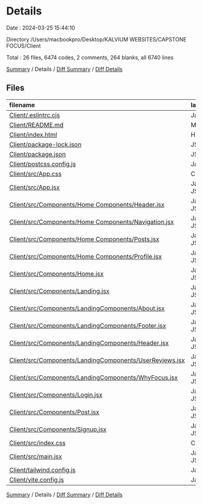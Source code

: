 # Details

Date : 2024-03-25 15:44:10

Directory /Users/macbookpro/Desktop/KALVIUM WEBSITES/CAPSTONE FOCUS/Client

Total : 26 files,  6474 codes, 2 comments, 264 blanks, all 6740 lines

[Summary](results.md) / Details / [Diff Summary](diff.md) / [Diff Details](diff-details.md)

## Files
| filename | language | code | comment | blank | total |
| :--- | :--- | ---: | ---: | ---: | ---: |
| [Client/.eslintrc.cjs](/Client/.eslintrc.cjs) | JavaScript | 21 | 0 | 1 | 22 |
| [Client/README.md](/Client/README.md) | Markdown | 5 | 0 | 4 | 9 |
| [Client/index.html](/Client/index.html) | HTML | 13 | 0 | 1 | 14 |
| [Client/package-lock.json](/Client/package-lock.json) | JSON | 5,397 | 0 | 1 | 5,398 |
| [Client/package.json](/Client/package.json) | JSON | 34 | 0 | 1 | 35 |
| [Client/postcss.config.js](/Client/postcss.config.js) | JavaScript | 6 | 0 | 1 | 7 |
| [Client/src/App.css](/Client/src/App.css) | CSS | 251 | 0 | 56 | 307 |
| [Client/src/App.jsx](/Client/src/App.jsx) | JavaScript JSX | 21 | 0 | 4 | 25 |
| [Client/src/Components/Home Components/Header.jsx](/Client/src/Components/Home%20Components/Header.jsx) | JavaScript JSX | 34 | 0 | 14 | 48 |
| [Client/src/Components/Home Components/Navigation.jsx](/Client/src/Components/Home%20Components/Navigation.jsx) | JavaScript JSX | 32 | 0 | 9 | 41 |
| [Client/src/Components/Home Components/Posts.jsx](/Client/src/Components/Home%20Components/Posts.jsx) | JavaScript JSX | 68 | 0 | 27 | 95 |
| [Client/src/Components/Home Components/Profile.jsx](/Client/src/Components/Home%20Components/Profile.jsx) | JavaScript JSX | 48 | 0 | 18 | 66 |
| [Client/src/Components/Home.jsx](/Client/src/Components/Home.jsx) | JavaScript JSX | 17 | 0 | 4 | 21 |
| [Client/src/Components/Landing.jsx](/Client/src/Components/Landing.jsx) | JavaScript JSX | 17 | 0 | 4 | 21 |
| [Client/src/Components/LandingComponents/About.jsx](/Client/src/Components/LandingComponents/About.jsx) | JavaScript JSX | 20 | 0 | 5 | 25 |
| [Client/src/Components/LandingComponents/Footer.jsx](/Client/src/Components/LandingComponents/Footer.jsx) | JavaScript JSX | 9 | 0 | 4 | 13 |
| [Client/src/Components/LandingComponents/Header.jsx](/Client/src/Components/LandingComponents/Header.jsx) | JavaScript JSX | 39 | 0 | 10 | 49 |
| [Client/src/Components/LandingComponents/UserReviews.jsx](/Client/src/Components/LandingComponents/UserReviews.jsx) | JavaScript JSX | 43 | 0 | 16 | 59 |
| [Client/src/Components/LandingComponents/WhyFocus.jsx](/Client/src/Components/LandingComponents/WhyFocus.jsx) | JavaScript JSX | 40 | 0 | 9 | 49 |
| [Client/src/Components/Login.jsx](/Client/src/Components/Login.jsx) | JavaScript JSX | 120 | 0 | 29 | 149 |
| [Client/src/Components/Post.jsx](/Client/src/Components/Post.jsx) | JavaScript JSX | 74 | 0 | 8 | 82 |
| [Client/src/Components/Signup.jsx](/Client/src/Components/Signup.jsx) | JavaScript JSX | 135 | 0 | 33 | 168 |
| [Client/src/index.css](/Client/src/index.css) | CSS | 3 | 0 | 1 | 4 |
| [Client/src/main.jsx](/Client/src/main.jsx) | JavaScript JSX | 12 | 0 | 2 | 14 |
| [Client/tailwind.config.js](/Client/tailwind.config.js) | JavaScript | 10 | 1 | 0 | 11 |
| [Client/vite.config.js](/Client/vite.config.js) | JavaScript | 5 | 1 | 2 | 8 |

[Summary](results.md) / Details / [Diff Summary](diff.md) / [Diff Details](diff-details.md)